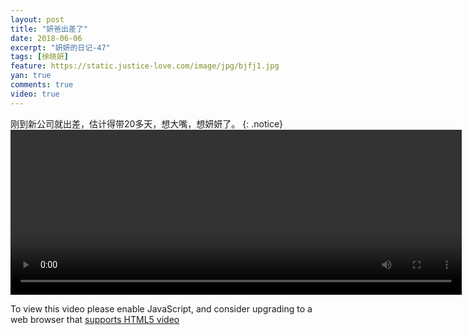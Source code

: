 ```yaml
---
layout: post
title: "妍爸出差了"
date: 2018-06-06
excerpt: "妍妍的日记-47"
tags: [徐晓妍]
feature: https://static.justice-love.com/image/jpg/bjfj1.jpg
yan: true
comments: true
video: true
---
```

刚到新公司就出差，估计得带20多天，想大嘴，想妍妍了。
{: .notice}
<video id="my-video" class="video-js vjs-16-9 clipboard" controls preload="auto" width="722" height="264" data-setup="{}">
    <source src="{{ site.staticUrl }}/yanyan/video/tiaopiyan.mp4" type='video/mp4'>
    <p class="vjs-no-js">
      To view this video please enable JavaScript, and consider upgrading to a web browser that
      <a href="http://videojs.com/html5-video-support/" target="_blank">supports HTML5 video</a>
    </p>
</video>

